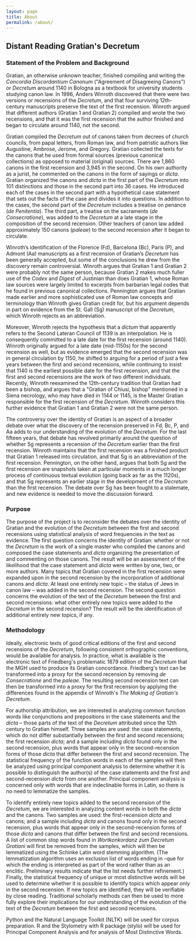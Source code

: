 ```yaml
---
layout: page
title: About
permalink: /about/
---
```

## Distant Reading Gratian's Decretum

### Statement of the Problem and Background

Gratian, an otherwise unknown teacher, finished compiling and writing
the _Concordia Discordantium Canonum_ ("Agreement of Disagreeing
Canons") or _Decretum_ around 1140 in Bologna as a textbook for
university students studying canon law. In 1996, Anders Winroth
discovered that there were two versions or recensions of the
_Decretum_, and that four surviving 12th-century manuscripts preserve
the text of the first recension. Winroth argued that different
authors (Gratian 1 and Gratian 2) compiled and wrote the two
recensions, and that it was the first recension that the author
finished and began to circulate around 1140, not the second.

Gratian compiled the _Decretum_ out of canons taken from decrees
of church councils, from papal letters, from Roman law, and from
patristic authors like Augustine, Ambrose, Jerome, and Gregory.
Gratian collected the texts for the canons that he used from formal
sources (previous canonical collections) as opposed to material
(original) sources. There are 1,860 canons in the first recension
and 3,945 in the second. On his own authority as a jurist, he
commented on the canons in the form of sayings or _dicta_. Gratian
organized the canons and _dicta_ in the first part of the _Decretum_
into 101 distinctions and those in the second part into 36 cases.
He introduced each of the cases in the second part with a hypothetical
case statement that sets out the facts of the case and divides it
into questions. In addition to the cases, the second part of the
_Decretum_ includes a treatise on penance (_de Penitentia_). The
third part, a treatise on the sacraments (_de Consecratione_), was
added to the _Decretum_ at a late stage in the composition of the
second recension. Other teachers of canon law added approximately
150 canons (_paleae_) to the second recension after it began to
circulate.

Winroth’s identification of the Florence (Fd), Barcelona (Bc), Paris
(P), and Admont (Aa) manuscripts as a first recension of Gratian’s
_Decretum_ has been generally accepted, but some of the conclusions
he drew from the discovery remain controversial. Winroth argues
that Gratian 1 and Gratian 2 were probably not the same person,
because Gratian 2 makes much fuller use of the _Codex_ and _Digest_
of Justinian than does Gratian 1, whose Roman law sources were
largely limited to excerpts from barbarian legal codes that he found
in previous canonical collections. Pennington argues that Gratian
made earlier and more sophisticated use of Roman law concepts and
terminology than Winroth gives Gratian credit for, but his argument
depends in part on evidence from the St. Gall (Sg) manuscript of
the _Decretum_, which Winroth rejects as an abbreviation.

Moreover, Winroth rejects the hypothesis that a _dictum_ that
apparently refers to the Second Lateran Council of 1139 is an
interpolation. He is consequently committed to a late date for the
first recension (around 1140). Winroth originally argued for a late
date (mid-1150s) for the second recension as well, but as evidence
emerged that the second recension was in general circulation by
1150, he shifted to arguing for a period of just a few years between
the first and second recensions, while continuing to insist that
1140 is the earliest possible date for the first recension, and
that the first and second recensions are the work of two different
individuals. Recently, Winroth reexamined the 12th-century tradition
that Gratian had been a bishop, and argues that a "Gratian of Chiusi,
bishop" mentioned in a Siena necrology, who may have died in 1144
or 1145, is the Master Gratian responsible for the first recension
of the _Decretum_. Winroth considers this further evidence that
Gratian 1 and Gratian 2 were not the same person.

The controversy over the identity of Gratian is an aspect of a
broader debate over what the discovery of the recension preserved
in Fd, Bc, P, and Aa adds to our understanding of the evolution of
the _Decretum_. For the last fifteen years, that debate has revolved
primarily around the question of whether Sg represents a recension
of the _Decretum_ earlier than the first recension. Winroth maintains
that the first recension was a finished product that Gratian 1
released into circulation, and that Sg is an abbreviation of the
first recension. Pennington, on the other hand, argues that both
Sg and the first recension are snapshots taken at particular moments
in a much longer process of continuous textual evolution (going
back as far as the 1120s), and that Sg represents an earlier stage
in the development of the _Decretum_ than the first recension. The
debate over Sg has been fought to a stalemate, and new evidence is
needed to move the discussion forward.

### Purpose

The purpose of the project is to reconsider the debates over the
identity of Gratian and the evolution of the _Decretum_ between the
first and second recensions using statistical analysis of word
frequencies in the text as evidence. The first question concerns
the identity of Gratian: whether or not the _Decretum_ is the work
of a single master who compiled the canons and composed the case
statements and _dicta_ organizing the presentation of and commenting
on those canons. The result will be an assessment of the likelihood
that the case statement and _dicta_ were written by one, two, or
more authors.  Many topics that Gratian covered in the first recension
were expanded upon in the second recension by the incorporation of
additional canons and _dicta_. At least one entirely new topic –
the status of Jews in canon law – was added in the second recension.
The second question concerns the evolution of the text of the
_Decretum_ between the first and second recensions: what other
entirely new topics were added to the _Decretum_ in the second
recension? The result will be the identification of additional
entirely new topics, if any.

### Methodology

Ideally, electronic texts of good critical editions of the first
and second recensions of the _Decretum_, following consistent
orthographic conventions, would be available for analysis. In
practice, what is available is the electronic text of Friedberg's
problematic 1879 edition of the _Decretum_ that the MGH used to
produce its Gratian concordance. Friedberg's text can be transformed
into a proxy for the second recension by removing _de Consecratione_
and the _paleae_. The resulting second recension text can then be
transformed into a proxy for the first recension by applying the
differences found in the appendix of Winroth's  _The Making of
Gratian's Decretum_.

For authorship attribution, we are interested in analyzing common
function words like conjunctions and prepositions in the case
statements and the _dicta_ – those parts of the text of the _Decretum_
attributed since the 12th century to Gratian himself. Three samples
are used: the case statements, which do not differ substantially
between the first and second recensions; the first recension _dicta_;
and a sample including _dicta_ found only in the second recension,
plus words that appear only in the second-recension forms of those
_dicta_ that differ between the first and second recension. The
statistical frequency of the function words in each of the samples
will then be analyzed using principal component analysis to determine
whether it is possible to distinguish the author(s) of the case
statements and the first and second-recension _dicta_ from one
another. Principal component analysis is concerned only with words
that are indeclinable forms in Latin, so there is no need to lemmatize
the samples.

To identify entirely new topics added to the second recension of
the _Decretum_, we are interested in analyzing content words in
both the _dicta_ and the canons. Two samples are used: the
first-recension _dicta_ and canons; and a sample including _dicta_
and canons found only in the second recension, plus words that
appear only in the second-recension forms of those _dicta_ and
canons that differ between the first and second recensions. A list
of common stop words found in _Wortkonkordanz zum Decretum Gratiani_
will first be removed from the samples, which will then be lemmatized
using the Schinke Latin word stemming algorithm. (The lemmatization
algorithm uses an exclusion list of words ending in –que for which
the ending is interpreted as part of the word rather than as an
enclitic. Preliminary results indicate that the list needs further
refinement.) Finally, the statistical frequency of unique or most
distinctive words will be used to determine whether it is possible
to identify topics which appear only in the second recension. If
new topics are identified, they will be verifiable by close reading.
Traditional scholarly methods can then be used to more fully explore
their implications for our understanding of the evolution of the
text of the _Decretum_ between the first and second recensions.

Python and the Natural Language Toolkit (NLTK) will be used for
corpus preparation. R and the Stylometry with R package (stylo)
will be used for Principal Component Analysis and for analysis of
Most Distinctive Words.

